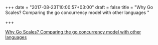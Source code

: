 +++
date = "2017-08-23T10:00:57+03:00"
draft = false
title = "Why Go Scales? Comparing the go concurrency model with other languages  "

+++

<p><a href="https://www.youtube.com/watch?v=e2QVjmN5IF4">Why Go Scales? Comparing the go concurrency model with other languages  </a></p>